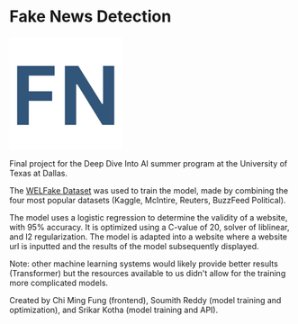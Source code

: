 # Fake News Detection
<img src="static/fake-news-logo" alt="logo" width="200"/>


Final project for the Deep Dive Into AI summer program at the University of Texas at Dallas.

The [WELFake Dataset](https://data.niaid.nih.gov/resources?id=zenodo_4561252) was used to train the model, made by combining the four most popular datasets (Kaggle, McIntire, Reuters, BuzzFeed Political).

The model uses a logistic regression to determine the validity of a website, with 95% accuracy. It is optimized using a C-value of 20, solver of liblinear, and l2 regularization. The model is adapted into a website where a website url is inputted and the results of the model subsequently displayed.

Note: other machine learning systems would likely provide better results (Transformer) but the resources available to us didn't allow for the training more complicated models. 

Created by Chi Ming Fung (frontend), Soumith Reddy (model training and optimization), and Srikar Kotha (model training and API).
